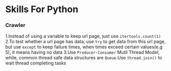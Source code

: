 Skills For Python
===

### Crawler

1.Instead of using a variable to keep url page, just use `itertools.count(1)`
2.To test whether a url page has data, use `try` to get data from this url page, but use `except` to keep failure times, when times exceed certain values(e.g 5), it means having no data
3.Use `Producer-Consumer` Mutil Thread Model, while, common thread safe data structures are `Queue`.Use `thread.join()` to wait thread completing tasks
